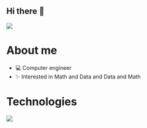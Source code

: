 ## Hi there 👋
![](https://media.giphy.com/media/836HiJc7pgzy8iNXCn/giphy.gif)

# About me

- 💻 Computer engineer
- ✨ Interested in Math and Data and Data and Math   

# Technologies

![](https://media.giphy.com/media/KAq5w47R9rmTuvWOWa/giphy.gif)
